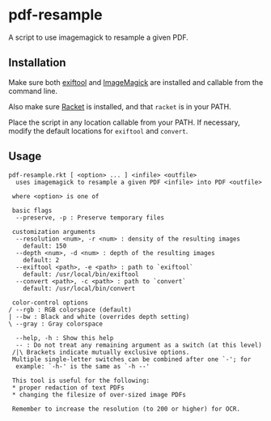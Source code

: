 # pdf-resample

A script to use imagemagick to resample a given PDF.

## Installation

Make sure both [exiftool](https://exiftool.org/) and [ImageMagick](https://imagemagick.org/index.php)
are installed and callable from the command line.

Also make sure [Racket](https://racket-lang.org/) is installed, and that `racket` is in your PATH.

Place the script in any location callable from your PATH.
If necessary, modify the default locations for `exiftool` and `convert`.

## Usage

```
pdf-resample.rkt [ <option> ... ] <infile> <outfile>
  uses imagemagick to resample a given PDF <infile> into PDF <outfile>

 where <option> is one of

 basic flags
  --preserve, -p : Preserve temporary files

 customization arguments
  --resolution <num>, -r <num> : density of the resulting images
    default: 150
  --depth <num>, -d <num> : depth of the resulting images
    default: 2
  --exiftool <path>, -e <path> : path to `exiftool`
    default: /usr/local/bin/exiftool
  --convert <path>, -c <path> : path to `convert`
    default: /usr/local/bin/convert
    
 color-control options
/ --rgb : RGB colorspace (default)
| --bw : Black and white (overrides depth setting)
\ --gray : Gray colorspace

  --help, -h : Show this help
  -- : Do not treat any remaining argument as a switch (at this level)
 /|\ Brackets indicate mutually exclusive options.
 Multiple single-letter switches can be combined after one `-'; for
  example: `-h-' is the same as `-h --'

 This tool is useful for the following:
 * proper redaction of text PDFs
 * changing the filesize of over-sized image PDFs

 Remember to increase the resolution (to 200 or higher) for OCR.
```
